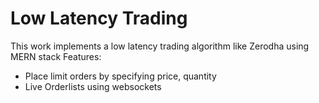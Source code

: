 # Low Latency Trading
This work implements a low latency trading algorithm like Zerodha using MERN stack
Features:
- Place limit orders by specifying price, quantity
- Live Orderlists using websockets
